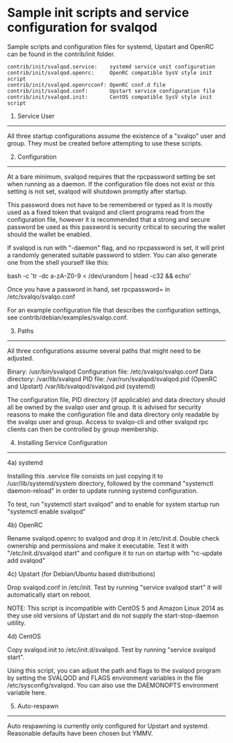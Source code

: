 Sample init scripts and service configuration for svalqod
==========================================================

Sample scripts and configuration files for systemd, Upstart and OpenRC
can be found in the contrib/init folder.

    contrib/init/svalqod.service:    systemd service unit configuration
    contrib/init/svalqod.openrc:     OpenRC compatible SysV style init script
    contrib/init/svalqod.openrcconf: OpenRC conf.d file
    contrib/init/svalqod.conf:       Upstart service configuration file
    contrib/init/svalqod.init:       CentOS compatible SysV style init script

1. Service User
---------------------------------

All three startup configurations assume the existence of a "svalqo" user
and group.  They must be created before attempting to use these scripts.

2. Configuration
---------------------------------

At a bare minimum, svalqod requires that the rpcpassword setting be set
when running as a daemon.  If the configuration file does not exist or this
setting is not set, svalqod will shutdown promptly after startup.

This password does not have to be remembered or typed as it is mostly used
as a fixed token that svalqod and client programs read from the configuration
file, however it is recommended that a strong and secure password be used
as this password is security critical to securing the wallet should the
wallet be enabled.

If svalqod is run with "-daemon" flag, and no rpcpassword is set, it will
print a randomly generated suitable password to stderr.  You can also
generate one from the shell yourself like this:

bash -c 'tr -dc a-zA-Z0-9 < /dev/urandom | head -c32 && echo'

Once you have a password in hand, set rpcpassword= in /etc/svalqo/svalqo.conf

For an example configuration file that describes the configuration settings,
see contrib/debian/examples/svalqo.conf.

3. Paths
---------------------------------

All three configurations assume several paths that might need to be adjusted.

Binary:              /usr/bin/svalqod
Configuration file:  /etc/svalqo/svalqo.conf
Data directory:      /var/lib/svalqod
PID file:            /var/run/svalqod/svalqod.pid (OpenRC and Upstart)
                     /var/lib/svalqod/svalqod.pid (systemd)

The configuration file, PID directory (if applicable) and data directory
should all be owned by the svalqo user and group.  It is advised for security
reasons to make the configuration file and data directory only readable by the
svalqo user and group.  Access to svalqo-cli and other svalqod rpc clients
can then be controlled by group membership.

4. Installing Service Configuration
-----------------------------------

4a) systemd

Installing this .service file consists on just copying it to
/usr/lib/systemd/system directory, followed by the command
"systemctl daemon-reload" in order to update running systemd configuration.

To test, run "systemctl start svalqod" and to enable for system startup run
"systemctl enable svalqod"

4b) OpenRC

Rename svalqod.openrc to svalqod and drop it in /etc/init.d.  Double
check ownership and permissions and make it executable.  Test it with
"/etc/init.d/svalqod start" and configure it to run on startup with
"rc-update add svalqod"

4c) Upstart (for Debian/Ubuntu based distributions)

Drop svalqod.conf in /etc/init.  Test by running "service svalqod start"
it will automatically start on reboot.

NOTE: This script is incompatible with CentOS 5 and Amazon Linux 2014 as they
use old versions of Upstart and do not supply the start-stop-daemon uitility.

4d) CentOS

Copy svalqod.init to /etc/init.d/svalqod. Test by running "service svalqod start".

Using this script, you can adjust the path and flags to the svalqod program by
setting the SVALQOD and FLAGS environment variables in the file
/etc/sysconfig/svalqod. You can also use the DAEMONOPTS environment variable here.

5. Auto-respawn
-----------------------------------

Auto respawning is currently only configured for Upstart and systemd.
Reasonable defaults have been chosen but YMMV.
